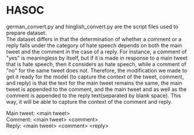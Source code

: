 # HASOC
german_convert.py and hinglish_convert.py are the script files used to prepare dataset.<br>
The dataset differs in that the determination of whether a comment or a reply falls under the category of hate speech depends on both the main tweet and the comment in the case of a reply. For instance, a comment of "yes" is meaningless by itself, but if it is made in response to a main tweet that is hate speech, then it considers as hate speech, while a comment of "no" for the same tweet does not. Therefore, the modification we made to get it ready for the model (to capture the context of the tweet, comment, and reply) is that the text for the main tweet remains the same, the main tweet is appended to the comment, and the main tweet and as well as the comment is appended to the reply text(separated by blank space). This way, it will be able to capture the context of the comment and reply.<br>

  Main tweet: \<main tweet\> <br>
  Comment: \<main tweet\> \<comment\> <br>
  Reply: \<main tweet\> \<comment\> \<reply\> <br>
